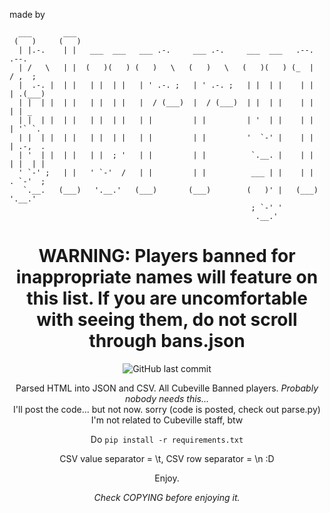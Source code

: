 

made by 
```
  ___       ___                                                                
 (   )     (   )                                                               
  | |.-.    | |   ___  ___   ___ .-.     ___ .-.     ___  ___   .--.    .--.   
  | /   \   | |  (   )(   ) (   )   \   (   )   \   (   )(   ) (_  |   / ,  ;  
  |  .-. |  | |   | |  | |   | ' .-. ;   | ' .-. ;   | |  | |    | |  | .(___) 
  | |  | |  | |   | |  | |   |  / (___)  |  / (___)  | |  | |    | |  | | _    
  | |  | |  | |   | |  | |   | |         | |         | '  | |    | |  | '` `.  
  | |  | |  | |   | |  | |   | |         | |         '  `-' |    | |  | .-,  . 
  | '  | |  | |   | |  ; '   | |         | |          `.__. |    | |  | |  | | 
  ' `-' ;   | |   ' `-'  /   | |         | |          ___ | |    | |  . `-'  ; 
   `.__.   (___)   '.__.'   (___)       (___)        (   )' |   (___)  '.__.'  
                                                      ; `-' '                  
                                                       .__.'                   
```
<div align="center">  
  
# WARNING: Players banned for inappropriate names will feature on this list. If you are uncomfortable with seeing them, do not scroll through bans.json

![GitHub last commit](https://img.shields.io/github/last-commit/blurry16/cv-bans?path=bans.json&label=bans.json%20updated)

Parsed HTML into JSON and CSV. All Cubeville Banned players. _Probably nobody needs this..._  
I'll post the code... but not now. sorry (code is posted, check out parse.py)  
I'm not related to Cubeville staff, btw  

Do `pip install -r requirements.txt` 

CSV value separator = \t, CSV row separator = \n :D

Enjoy.  

_Check COPYING before enjoying it._
</div>
